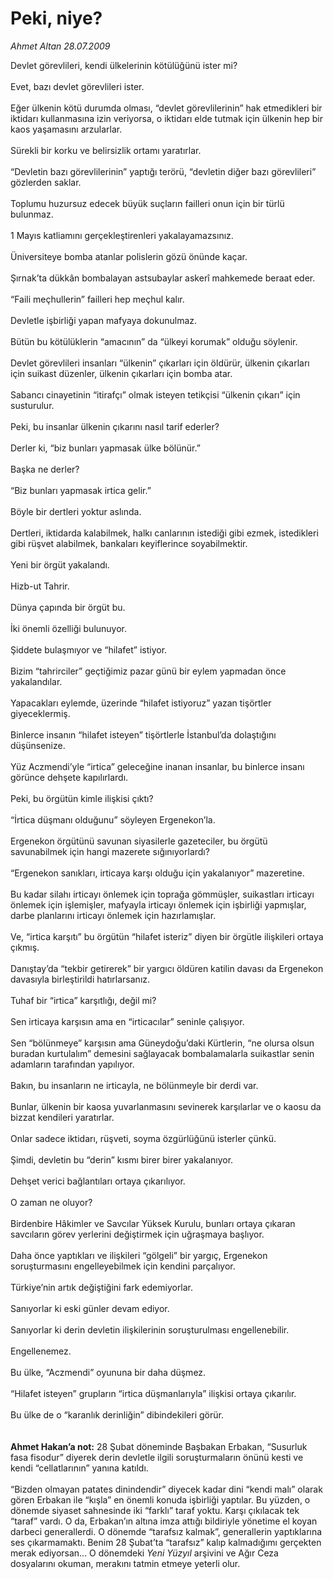 # Peki, niye?

*Ahmet Altan 28.07.2009*

<div class="taraf_structure_2col_1zq">
<div class="margen_n">



 <p>Devlet görevlileri, kendi ülkelerinin kötülüğünü ister mi? <br/><br/>Evet, bazı devlet görevlileri ister. <br/><br/>Eğer ülkenin kötü durumda olması, “devlet görevlilerinin” hak etmedikleri bir iktidarı kullanmasına izin veriyorsa, o iktidarı elde tutmak için ülkenin hep bir kaos yaşamasını arzularlar. <br/><br/>Sürekli bir korku ve belirsizlik ortamı yaratırlar. <br/><br/>“Devletin bazı görevlilerinin” yaptığı terörü, “devletin diğer bazı görevlileri” gözlerden saklar. <br/><br/>Toplumu huzursuz edecek büyük suçların failleri onun için bir türlü bulunmaz. <br/><br/>1 Mayıs katliamını gerçekleştirenleri yakalayamazsınız. <br/><br/>Üniversiteye bomba atanlar polislerin gözü önünde kaçar. <br/><br/>Şırnak’ta dükkân bombalayan astsubaylar askerî mahkemede beraat eder. <br/><br/>“Faili meçhullerin” failleri hep meçhul kalır. <br/><br/>Devletle işbirliği yapan mafyaya dokunulmaz. <br/><br/>Bütün bu kötülüklerin “amacının” da “ülkeyi korumak” olduğu söylenir. <br/><br/>Devlet görevlileri insanları “ülkenin” çıkarları için öldürür, ülkenin çıkarları için suikast düzenler, ülkenin çıkarları için bomba atar. <br/><br/>Sabancı cinayetinin “itirafçı” olmak isteyen tetikçisi “ülkenin çıkarı” için susturulur. <br/><br/>Peki, bu insanlar ülkenin çıkarını nasıl tarif ederler? <br/><br/>Derler ki, “biz bunları yapmasak ülke bölünür.” <br/><br/>Başka ne derler? <br/><br/>“Biz bunları yapmasak irtica gelir.” <br/><br/>Böyle bir dertleri yoktur aslında. <br/><br/>Dertleri, iktidarda kalabilmek, halkı canlarının istediği gibi ezmek, istedikleri gibi rüşvet alabilmek, bankaları keyiflerince soyabilmektir. <br/><br/>Yeni bir örgüt yakalandı. <br/><br/>Hizb-ut Tahrir. <br/><br/>Dünya çapında bir örgüt bu. <br/><br/>İki önemli özelliği bulunuyor. <br/><br/>Şiddete bulaşmıyor ve “hilafet” istiyor. <br/><br/>Bizim “tahrirciler” geçtiğimiz pazar günü bir eylem yapmadan önce yakalandılar. <br/><br/>Yapacakları eylemde, üzerinde “hilafet istiyoruz” yazan tişörtler giyeceklermiş. <br/><br/>Binlerce insanın “hilafet isteyen” tişörtlerle İstanbul’da dolaştığını düşünsenize. <br/><br/>Yüz Aczmendi’yle “irtica” geleceğine inanan insanlar, bu binlerce insanı görünce dehşete kapılırlardı. <br/><br/>Peki, bu örgütün kimle ilişkisi çıktı? <br/><br/>“İrtica düşmanı olduğunu” söyleyen Ergenekon’la. <br/><br/>Ergenekon örgütünü savunan siyasilerle gazeteciler, bu örgütü savunabilmek için hangi mazerete sığınıyorlardı? <br/><br/>“Ergenekon sanıkları, irticaya karşı olduğu için yakalanıyor” mazeretine. <br/><br/>Bu kadar silahı irticayı önlemek için toprağa gömmüşler, suikastları irticayı önlemek için işlemişler, mafyayla irticayı önlemek için işbirliği yapmışlar, darbe planlarını irticayı önlemek için hazırlamışlar. <br/><br/>Ve, “irtica karşıtı” bu örgütün “hilafet isteriz” diyen bir örgütle ilişkileri ortaya çıkmış. <br/><br/>Danıştay’da “tekbir getirerek” bir yargıcı öldüren katilin davası da Ergenekon davasıyla birleştirildi hatırlarsanız. <br/><br/>Tuhaf bir “irtica” karşıtlığı, değil mi? <br/><br/>Sen irticaya karşısın ama en “irticacılar” seninle çalışıyor. <br/><br/>Sen “bölünmeye” karşısın ama Güneydoğu’daki Kürtlerin, “ne olursa olsun buradan kurtulalım” demesini sağlayacak bombalamalarla suikastlar senin adamların tarafından yapılıyor. <br/><br/>Bakın, bu insanların ne irticayla, ne bölünmeyle bir derdi var. <br/><br/>Bunlar, ülkenin bir kaosa yuvarlanmasını sevinerek karşılarlar ve o kaosu da bizzat kendileri yaratırlar. <br/><br/>Onlar sadece iktidarı, rüşveti, soyma özgürlüğünü isterler çünkü. <br/><br/>Şimdi, devletin bu “derin” kısmı birer birer yakalanıyor. <br/><br/>Dehşet verici bağlantıları ortaya çıkarılıyor. <br/><br/>O zaman ne oluyor? <br/><br/>Birdenbire Hâkimler ve Savcılar Yüksek Kurulu, bunları ortaya çıkaran savcıların görev yerlerini değiştirmek için uğraşmaya başlıyor. <br/><br/>Daha önce yaptıkları ve ilişkileri “gölgeli” bir yargıç, Ergenekon soruşturmasını engelleyebilmek için kendini parçalıyor. <br/><br/>Türkiye’nin artık değiştiğini fark edemiyorlar. <br/><br/>Sanıyorlar ki eski günler devam ediyor. <br/><br/>Sanıyorlar ki derin devletin ilişkilerinin soruşturulması engellenebilir. <br/><br/>Engellenemez. <br/><br/>Bu ülke, “Aczmendi” oyununa bir daha düşmez. <br/><br/>“Hilafet isteyen” grupların “irtica düşmanlarıyla” ilişkisi ortaya çıkarılır. <br/><br/>Bu ülke de o “karanlık derinliğin” dibindekileri görür. <b><br/><br/><br/>Ahmet Hakan’a not:</b> 28 Şubat döneminde Başbakan Erbakan, “Susurluk fasa fisodur” diyerek derin devletle ilgili soruşturmaların önünü kesti ve kendi “cellatlarının” yanına katıldı. <br/><br/>“Bizden olmayan patates dinindendir” diyecek kadar dini “kendi malı” olarak gören Erbakan ile “kışla” en önemli konuda işbirliği yaptılar. Bu yüzden, o dönemde siyaset sahnesinde iki “farklı” taraf yoktu. Karşı çıkılacak tek “taraf” vardı. O da, Erbakan’ın altına imza attığı bildiriyle yönetime el koyan darbeci generallerdi. O dönemde “tarafsız kalmak”, generallerin yaptıklarına ses çıkarmamaktı. Benim 28 Şubat’ta “tarafsız” kalıp kalmadığımı gerçekten merak ediyorsan... O dönemdeki <i>Yeni Yüzyıl</i> arşivini ve Ağır Ceza dosyalarını okuman, merakını tatmin etmeye yeterli olur.</p>
<br/>
<br/>
<br/>



<br/>


<div id="taraf_not">
</div>

</div>


</div>

